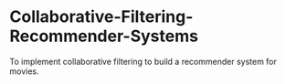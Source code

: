 # Collaborative-Filtering-Recommender-Systems
To implement collaborative filtering to build a recommender system for movies.
